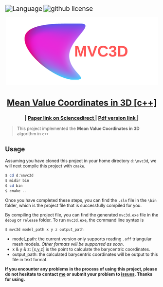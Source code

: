 <img src="https://img.shields.io/badge/language-c++-brightgreen" alt="Language" style="zoom:150%;" /> <img src="https://img.shields.io/github/license/changqj/Mean-Value-Coordinates-in-3D" alt="github license" style="zoom:150%;" />



<div align="center">
    <img width="500px" src="fig/MVC3D.png">
   <h1>
       <a href="https://github.com/changqj/Mean-Value-Coordinates-in-3D">Mean Value Coordinates in 3D [c++]</a>
    </h1>
   <h3>  | <a href="https://www.sciencedirect.com/science/article/pii/S0167839605000725"> Paper link on Sciencedirect </a>  | <a href="https://www.mn.uio.no/math/english/people/aca/michaelf/papers/mv3d.pdf"> Pdf version link </a> | </h3>
</div>



> This project implemented the **Mean Value Coordinates in 3D** algorithm in `c++`



## Usage

Assuming you have cloned this project in your home directory `d:\mvc3d`, we will next compile this project with `cmake`.

```powershell
$ cd d:\mvc3d
$ midir bin
$ cd bin
$ cmake ..
```

Once you have completed these steps, you can find the `.sln` file in the `\bin` folder, which is the project file that is successfully compiled for you. 

By compiling the project file, you can find the generated `mvc3d.exe` file in the `debug` or `release` folder. To run `mvc3d.exe`, the command line syntax is

```sh
$ mvc3d model_path x y z output_path
```

- model_path:  the current version only supports reading `.off` triangular mesh models. *Other formats will be supported as soon*.
- x & y & z: [x,y,z] is the point to calculate the barycentric coordinates.
- output_path: the calculated barycentric coordinates will be output to this file in text format.



**If you encounter any problems in the process of using this project, please do not hesitate to contact [me](mailto:qingjun.cn@gmail.com) or submit your problem to [issues](https://github.com/changqj/Mean-Value-Coordinates-in-3D/issues). Thanks for using.**

